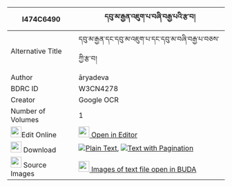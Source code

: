 |I474C6490|དབུ་མ་རྒྱན་འཇུག་པ་བཞི་བརྒྱ་པའི་རྩ་བ། 
| --- | --- 
|Alternative Title |དབུ་མ་རྒྱན་དང་དབུ་མ་འཇུག་པ་དང་དབུ་མ་བཞི་བརྒྱ་པ་བཅས་ཀྱི་རྩ་བ།
|Author| āryadeva
|BDRC ID | W3CN4278
|Creator | Google OCR
|Number of Volumes| 1
|<img width="25" src="https://img.icons8.com/color/25/000000/edit-property.png">Edit Online| [<img width="25" src="https://avatars.githubusercontent.com/u/45091458?s=200&v=4"> Open in Editor](http://editor.openpecha.org/I474C6490)
|<img width="25" src="https://img.icons8.com/fluent/48/000000/download-2.png"/>  Download | [![](https://img.icons8.com/color/20/000000/txt.png)Plain Text](https://github.com/Openpecha/I474C6490/releases/download/v1/uma_gyen_jukpa_shyigyapa_i_tsa_plain_I474C6490.zip), [![](https://img.icons8.com/color/20/000000/txt.png)Text with Pagination](https://github.com/Openpecha/I474C6490/releases/download/v1/uma_gyen_jukpa_shyigyapa_i_tsa_pages_I474C6490.zip)
|<img width="25" src="https://img.icons8.com/plasticine/100/000000/pictures-folder.png"/>  Source Images | [<img width="25" src="https://library.bdrc.io/icons/BUDA-small.svg"> Images of text file open in BUDA](https://library.bdrc.io/show/bdr:W3CN4278)